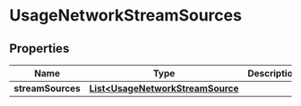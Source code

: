 
# UsageNetworkStreamSources

## Properties
Name | Type | Description | Notes
------------ | ------------- | ------------- | -------------
**streamSources** | [**List&lt;UsageNetworkStreamSource**](UsageNetworkStreamSource.md) |  |  [optional]



